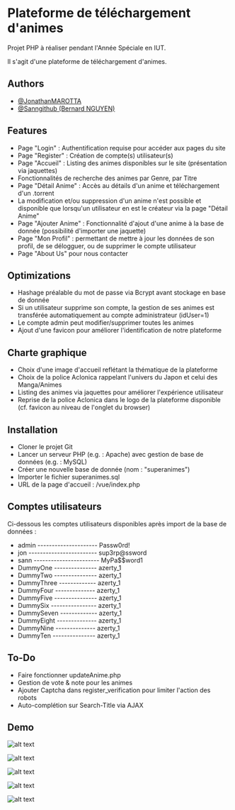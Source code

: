 
# Plateforme de téléchargement d'animes


Projet PHP à réaliser pendant l'Année Spéciale en IUT.

Il s'agit d'une plateforme de téléchargement d'animes.

## Authors

- [@JonathanMAROTTA](https://github.com/JonathanMAROTTA)
- [@Sanngithub (Bernard NGUYEN)](https://github.com/Sanngithub)

## Features

- Page "Login" : Authentification requise pour accéder aux pages du site
- Page "Register" : Création de compte(s) utilisateur(s)
- Page "Accueil" : Listing des animes disponibles sur le site (présentation via jaquettes)
- Fonctionnalités de recherche des animes par Genre, par Titre
- Page "Détail Anime" : Accès au détails d'un anime et téléchargement d'un .torrent
- La modification et/ou suppression d'un anime n'est possible et disponible que lorsqu'un utilisateur en est le créateur via la page "Détail Anime"
- Page "Ajouter Anime" : Fonctionnalité d'ajout d'une anime à la base de donnée (possibilité d'importer une jaquette)
- Page "Mon Profil" : permettant de mettre à jour les données de son profil, de se délogguer, ou de supprimer le compte utilisateur
- Page "About Us" pour nous contacter

## Optimizations

- Hashage préalable du mot de passe via Bcrypt avant stockage en base de donnée
- Si un utilisateur supprime son compte, la gestion de ses animes est transférée automatiquement au compte administrateur (idUser=1)
- Le compte admin peut modifier/supprimer toutes les animes
- Ajout d'une favicon pour améliorer l'identification de notre plateforme

## Charte graphique

- Choix d'une image d'accueil reflétant la thématique de la plateforme
- Choix de la police Aclonica rappelant l'univers du Japon et celui des Manga/Animes
- Listing des animes via jaquettes pour améliorer l'expérience utilisateur
- Reprise de la police Aclonica dans le logo de la plateforme disponible (cf. favicon au niveau de l'onglet du browser)

## Installation

- Cloner le projet Git
- Lancer un serveur PHP (e.g. : Apache) avec gestion de base de données (e.g. : MySQL)
- Créer une nouvelle base de donnée (nom : "superanimes")
- Importer le fichier superanimes.sql
- URL de la page d'accueil : /vue/index.php

## Comptes utilisateurs

Ci-dessous les comptes utilisateurs disponibles après import de la base de données :

- admin ---------------------   Passw0rd!
- jon   ------------------------   sup3rp@ssword
- sann  -----------------------   MyPa$$word1
- DummyOne  ---------------   azerty_1
- DummyTwo  ---------------   azerty_1
- DummyThree    -------------   azerty_1
- DummyFour --------------   azerty_1
- DummyFive ---------------   azerty_1
- DummySix  ----------------   azerty_1
- DummySeven    -------------   azerty_1
- DummyEight    --------------   azerty_1
- DummyNine --------------   azerty_1
- DummyTen  ---------------   azerty_1

## To-Do

- Faire fonctionner updateAnime.php
- Gestion de vote & note pour les animes
- Ajouter Captcha dans register_verification pour limiter l'action des robots
- Auto-complétion sur Search-Title via AJAX

## Demo

![alt text](https://github.com/Sanngithub/ProjetPHP/blob/main/pictures/demo0.png?raw=true)

![alt text](https://github.com/Sanngithub/ProjetPHP/blob/main/pictures/demo10.png?raw=true)

![alt text](https://github.com/Sanngithub/ProjetPHP/blob/main/pictures/demo20.png?raw=true)

![alt text](https://github.com/Sanngithub/ProjetPHP/blob/main/pictures/demo30.png?raw=true)

![alt text](https://github.com/Sanngithub/ProjetPHP/blob/main/pictures/demo40.png?raw=true)
